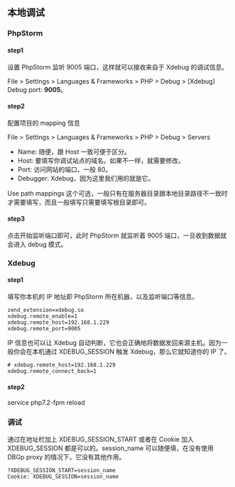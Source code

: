 ## 本地调试

### PhpStorm

#### step1

设置 PhpStorm 监听 9005 端口，这样就可以接收来自于 Xdebug 的调试信息。 

File > Settings > Languages & Frameworks > PHP > Debug > [Xdebug] Debug port: **9005**。

#### step2

配置项目的 mapping 信息

File > Settings > Languages & Frameworks > PHP > Debug > Servers

- Name: 随便，跟 Host 一致可便于区分。
- Host: 要填写你调试站点的域名。如果不一样，就需要修改。
- Port: 访问网站的端口，一般 80。
- Debugger: Xdebug，因为这里我们用的就是它。

Use path mappings 这个可选，一般只有在服务器目录跟本地目录路径不一致时才需要填写，而且一般填写只需要填写根目录即可。

#### step3

点击开始监听端口即可，此时 PhpStorm 就监听着 9005 端口，一旦收到数据就会进入 debug 模式。

### Xdebug

#### step1

填写你本机的 IP 地址即 PhpStorm 所在机器，以及监听端口等信息。

```
zend_extension=xdebug.so
xdebug.remote_enable=1
xdebug.remote_host=192.168.1.229
xdebug.remote_port=9005
```

IP 信息也可以让 Xdebug 自动判断，它也会正确地将数据发回来源主机。因为一般你会在本机通过 XDEBUG_SESSION 触发 Xdebug，那么它就知道你的 IP 了。

```
# xdebug.remote_host=192.168.1.229
xdebug.remote_connect_back=1
```

#### step2

service php7.2-fpm reload 

### 调试

通过在地址栏加上 XDEBUG_SESSION_START 或者在 Cookie 加入 XDEBUG_SESSION 都是可以的。session_name 可以随便填，在没有使用 DBGp proxy 的情况下，它没有其他作用。

```
?XDEBUG_SESSION_START=session_name
Cookie: XDEBUG_SESSION=session_name
```


